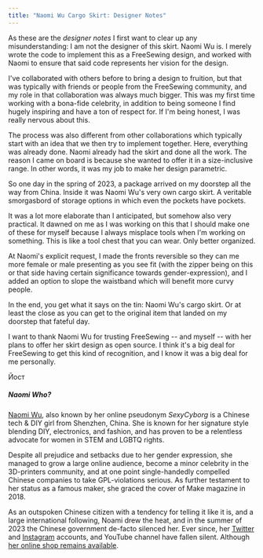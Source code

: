 ```yaml
---
title: "Naomi Wu Cargo Skirt: Designer Notes"
---
```


As these are the _designer notes_ I first want to clear up any
misunderstanding: I am not the designer of this skirt. Naomi Wu is.
I merely wrote the code to implement this as a FreeSewing design, and worked
with Naomi to ensure that said code represents her vision for the design.

I've collaborated with others before to bring a design to fruition, but that
was typically with friends or people from the FreeSewing community, and my role
in that collaboration was always much bigger.  This was my first time
working with a bona-fide celebrity, in addition to being someone I find hugely
inspiring and have a ton of respect for. If I'm being honest, I was really
nervous about this.

The process was also different from other collaborations which typically start
with an idea that we then try to implement together.  Here, everything was
already done. Naomi already had the skirt and done all the work. The reason I
came  on board is because she wanted to offer it in a size-inclusive range. In
other words, it was my job to make her design parametric.

So one day in the spring of 2023, a package arrived on my doorstep all the way
from China. Inside it was Naomi Wu's very own cargo skirt. A veritable
smorgasbord of storage options in which even the pockets have pockets.

It was a lot more elaborate than I anticipated, but somehow also very practical.
It dawned on me as I was working on this that I should make one of these for
myself because I always misplace tools when I'm working on something. This is
like a tool chest that you can wear. Only better organized.

At Naomi's explicit request, I made the fronts reversible so they can me more
female or male presenting as you see fit (with the zipper being on this or that
side having certain significance towards gender-expression), and I added an
option to slope the waistband which will benefit more curvy people.

In the end, you get what it says on the tin: Naomi Wu's cargo skirt. Or at
least the close as you can get to the original item that landed on my doorstep
that fateful day.

I want to thank Naomi Wu for trusting FreeSewing -- and myself -- with her plans
to offer her skirt design as open source. I think it's a big deal for FreeSewing
to get this kind of recognition, and I know it was a big deal for me personally.

Йост

<Note>

##### Naomi Who?

[Naomi Wu](https://en.wikipedia.org/wiki/Naomi_Wu), also known by her online pseudonym _SexyCyborg_ is a Chinese tech & DIY girl from Shenzhen, China.
She is known for her signature style blending DIY, electronics, and fashion, and has proven to be a
relentless advocate for women in STEM and LGBTQ rights.

Despite all prejudice and setbacks due to her gender expression, she managed to grow a large online audience, become a minor celebrity in the 3D-printers community, and at one point single-handedly compelled Chinese companies to take GPL-violations serious. As further testament to her status as a famous maker, she graced the cover of Make magazine in 2018.

As an outspoken Chinese citizen  with a tendency for telling it like it is, and a large international following, Noami drew the heat, and in the summer of 2023 the Chinese government de-facto silenced her. Ever since, her [Twitter](https://twitter.com/realsexycyborg) and [Instagram](https://www.instagram.com/reallysexycyborg/) accounts, and YouTube channel have fallen silent. Although [her online shop remains available](https://cybernightmarket.com/).

</Note>
